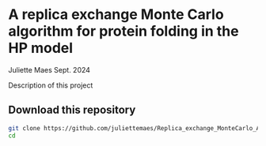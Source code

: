 # A replica exchange Monte Carlo algorithm for protein folding in the HP model

Juliette Maes
Sept. 2024

Description of this project

## Download this repository

```bash
git clone https://github.com/juliettemaes/Replica_exchange_MonteCarlo_Algorithm.git
cd 
```

